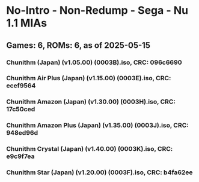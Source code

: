 # No-Intro - Non-Redump - Sega - Nu 1.1 MIAs
## Games: 6, ROMs: 6, as of 2025-05-15

### Chunithm (Japan) (v1.05.00) (0003B).iso, CRC: 096c6690
### Chunithm Air Plus (Japan) (v1.15.00) (0003E).iso, CRC: ecef9564
### Chunithm Amazon (Japan) (v1.30.00) (0003H).iso, CRC: 17c50ced
### Chunithm Amazon Plus (Japan) (v1.35.00) (0003J).iso, CRC: 948ed96d
### Chunithm Crystal (Japan) (v1.40.00) (0003K).iso, CRC: e9c9f7ea
### Chunithm Star (Japan) (v1.20.00) (0003F).iso, CRC: b4fa62ee
